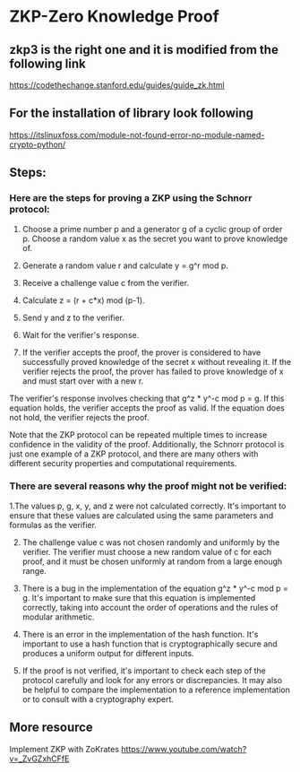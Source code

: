 # ZKP-Zero Knowledge Proof <br />
## zkp3 is the right one and it is modified from the following link <br />
https://codethechange.stanford.edu/guides/guide_zk.html<br />
## For the installation of library look following<br />
https://itslinuxfoss.com/module-not-found-error-no-module-named-crypto-python/<br />


## Steps:
### Here are the steps for proving a ZKP using the Schnorr protocol:

1. Choose a prime number p and a generator g of a cyclic group of order p. Choose a random value x as the secret you want to prove knowledge of.<br />

2. Generate a random value r and calculate y = g^r mod p.<br />

3. Receive a challenge value c from the verifier.<br />

4. Calculate z = (r + c*x) mod (p-1).<br />

5. Send y and z to the verifier.<br />

6. Wait for the verifier's response.<br />

7. If the verifier accepts the proof, the prover is considered to have successfully proved knowledge of the secret x without revealing it. If the verifier rejects the proof, the prover has failed to prove knowledge of x and must start over with a new r.<br />

The verifier's response involves checking that g^z * y^-c mod p = g. If this equation holds, the verifier accepts the proof as valid. If the equation does not hold, the verifier rejects the proof.<br />

Note that the ZKP protocol can be repeated multiple times to increase confidence in the validity of the proof. Additionally, the Schnorr protocol is just one example of a ZKP protocol, and there are many others with different security properties and computational requirements.<br />


### There are several reasons why the proof might not be verified:

1.The values p, g, x, y, and z were not calculated correctly. It's important to ensure that these values are calculated using the same parameters and formulas as the verifier.

2. The challenge value c was not chosen randomly and uniformly by the verifier. The verifier must choose a new random value of c for each proof, and it must be chosen uniformly at random from a large enough range.

3. There is a bug in the implementation of the equation g^z * y^-c mod p = g. It's important to make sure that this equation is implemented correctly, taking into account the order of operations and the rules of modular arithmetic.

4. There is an error in the implementation of the hash function. It's important to use a hash function that is cryptographically secure and produces a uniform output for different inputs.

5. If the proof is not verified, it's important to check each step of the protocol carefully and look for any errors or discrepancies. It may also be helpful to compare the implementation to a reference implementation or to consult with a cryptography expert.

## More resource <br/>
Implement ZKP with ZoKrates
https://www.youtube.com/watch?v=_ZvGZxhCFfE
